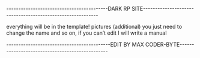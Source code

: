 ------------------------------------------DARK RP SITE-----------------------------------------------------------

everything will be in the template! pictures (additional) you just need to change the name and so on, if you can’t edit
I will write a manual

-------------------------------------------EDIT BY MAX CODER-BYTE------------------------------------------------
